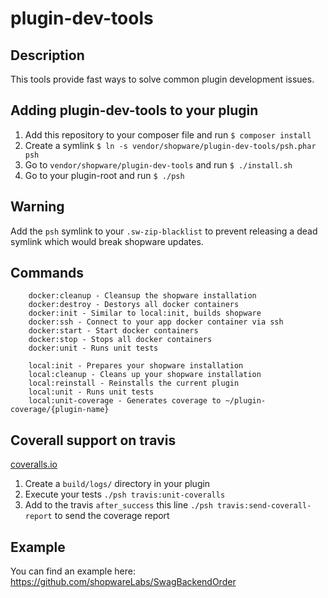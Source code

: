 # plugin-dev-tools

## Description

This tools provide fast ways to solve common plugin development issues.

## Adding plugin-dev-tools to your plugin

1. Add this repository to your composer file and run `$ composer install`
2. Create a symlink `$ ln -s vendor/shopware/plugin-dev-tools/psh.phar psh`
3. Go to `vendor/shopware/plugin-dev-tools` and run `$ ./install.sh`
4. Go to your plugin-root and run `$ ./psh`

## Warning

Add the `psh` symlink to your `.sw-zip-blacklist` to prevent releasing a dead symlink which would break shopware updates.

## Commands

```
    docker:cleanup - Cleansup the shopware installation
    docker:destroy - Destorys all docker containers
    docker:init - Similar to local:init, builds shopware
    docker:ssh - Connect to your app docker container via ssh
    docker:start - Start docker containers
    docker:stop - Stops all docker containers
    docker:unit - Runs unit tests
    
    local:init - Prepares your shopware installation
    local:cleanup - Cleans up your shopware installation
    local:reinstall - Reinstalls the current plugin
    local:unit - Runs unit tests
    local:unit-coverage - Generates coverage to ~/plugin-coverage/{plugin-name}
```

## Coverall support on travis

[coveralls.io](https://coveralls.io/)

1. Create a `build/logs/` directory in your plugin
2. Execute your tests `./psh travis:unit-coveralls`
3. Add to the travis `after_success` this line `./psh travis:send-coverall-report` to send the coverage report 

## Example

You can find an example here: https://github.com/shopwareLabs/SwagBackendOrder